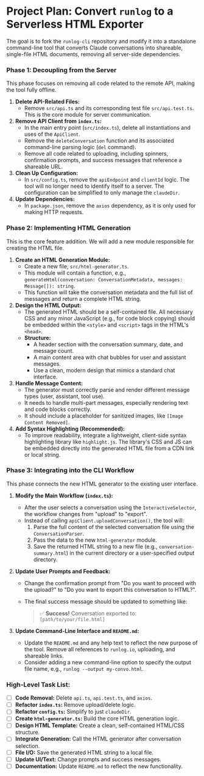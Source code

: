 # Project Plan: Convert `runlog` to a Serverless HTML Exporter

The goal is to fork the `runlog-cli` repository and modify it into a standalone command-line tool that converts Claude conversations into shareable, single-file HTML documents, removing all server-side dependencies.

### Phase 1: Decoupling from the Server

This phase focuses on removing all code related to the remote API, making the tool fully offline.

1. **Delete API-Related Files:**
   - Remove `src/api.ts` and its corresponding test file `src/api.test.ts`. This is the core module for server communication.
2. **Remove API Client from `index.ts`:**
   - In the main entry point (`src/index.ts`), delete all instantiations and uses of the `ApiClient`.
   - Remove the `deleteConversation` function and its associated command-line parsing logic (`del` command).
   - Remove all code related to uploading, including spinners, confirmation prompts, and success messages that reference a shareable URL.
3. **Clean Up Configuration:**
   - In `src/config.ts`, remove the `apiEndpoint` and `clientId` logic. The tool will no longer need to identify itself to a server. The configuration can be simplified to only manage the `claudeDir`.
4. **Update Dependencies:**
   - In `package.json`, remove the `axios` dependency, as it is only used for making HTTP requests.

### Phase 2: Implementing HTML Generation

This is the core feature addition. We will add a new module responsible for creating the HTML file.

1. **Create an HTML Generation Module:**
   - Create a new file, `src/html-generator.ts`.
   - This module will contain a function, e.g., `generateHtml(conversation: ConversationMetadata, messages: Message[]): string`.
   - This function will take the conversation metadata and the full list of messages and return a complete HTML string.
2. **Design the HTML Output:**
   - The generated HTML should be a self-contained file. All necessary CSS and any minor JavaScript (e.g., for code block copying) should be embedded within the `<style>` and `<script>` tags in the HTML's `<head>`.
   - **Structure:**
     - A header section with the conversation summary, date, and message count.
     - A main content area with chat bubbles for user and assistant messages.
     - Use a clean, modern design that mimics a standard chat interface.
3. **Handle Message Content:**
   - The generator must correctly parse and render different message types (user, assistant, tool use).
   - It needs to handle multi-part messages, especially rendering text and code blocks correctly.
   - It should include a placeholder for sanitized images, like `[Image Content Removed]`.
4. **Add Syntax Highlighting (Recommended):**
   - To improve readability, integrate a lightweight, client-side syntax highlighting library like `highlight.js`. The library's CSS and JS can be embedded directly into the generated HTML file from a CDN link or local string.

### Phase 3: Integrating into the CLI Workflow

This phase connects the new HTML generator to the existing user interface.

1. **Modify the Main Workflow (`index.ts`):**

   - After the user selects a conversation using the `InteractiveSelector`, the workflow changes from "upload" to "export".
   - Instead of calling `apiClient.uploadConversation()`, the tool will:
     1. Parse the full content of the selected conversation file using the `ConversationParser`.
     2. Pass the data to the new `html-generator` module.
     3. Save the returned HTML string to a new file (e.g., `conversation-summary.html`) in the current directory or a user-specified output directory.

2. **Update User Prompts and Feedback:**

   - Change the confirmation prompt from "Do you want to proceed with the upload?" to "Do you want to export this conversation to HTML?".

   - The final success message should be updated to something like:

     > ✅ **Success!** Conversation exported to: `[path/to/your/file.html]`

3. **Update Command-Line Interface and `README.md`:**

   - Update the `README.md` and any help text to reflect the new purpose of the tool. Remove all references to `runlog.io`, uploading, and shareable links.
   - Consider adding a new command-line option to specify the output file name, e.g., `runlog --output my-convo.html`.

### High-Level Task List:

- [ ] **Code Removal:** Delete `api.ts`, `api.test.ts`, and `axios`.
- [ ] **Refactor `index.ts`:** Remove upload/delete logic.
- [ ] **Refactor `config.ts`:** Simplify to just `claudeDir`.
- [ ] **Create `html-generator.ts`:** Build the core HTML generation logic.
- [ ] **Design HTML Template:** Create a clean, self-contained HTML/CSS structure.
- [ ] **Integrate Generation:** Call the HTML generator after conversation selection.
- [ ] **File I/O:** Save the generated HTML string to a local file.
- [ ] **Update UI/Text:** Change prompts and success messages.
- [ ] **Documentation:** Update `README.md` to reflect the new functionality.